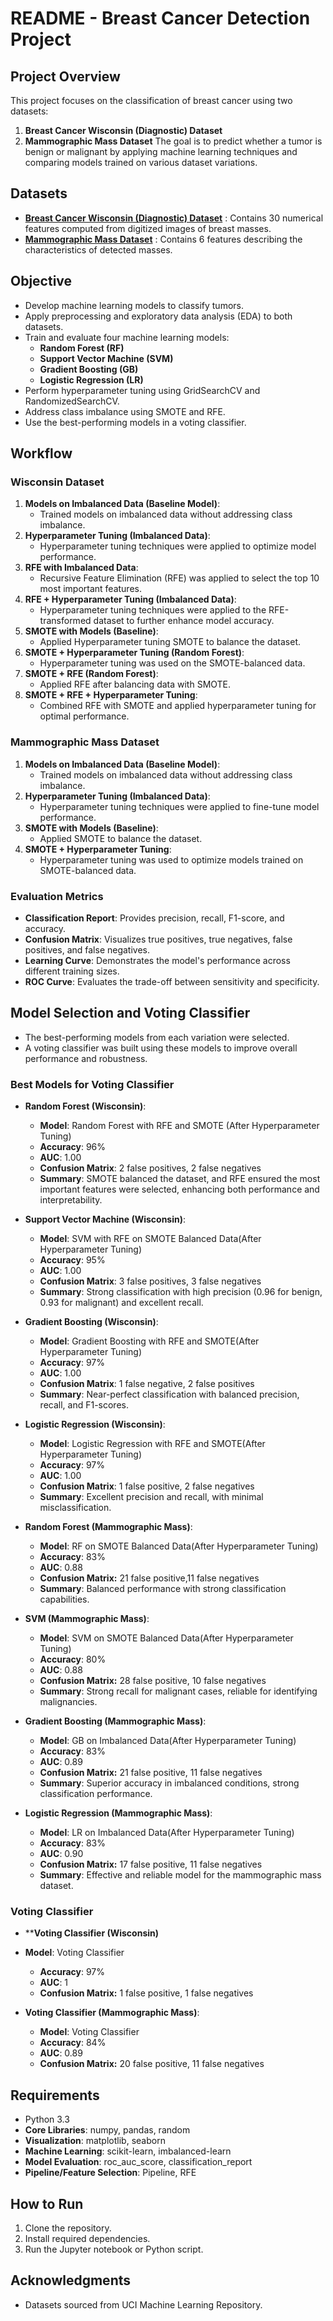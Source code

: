 # README - Breast Cancer Detection Project

## Project Overview
This project focuses on the classification of breast cancer using two datasets:
1. **Breast Cancer Wisconsin (Diagnostic) Dataset**
2. **Mammographic Mass Dataset**
The goal is to predict whether a tumor is benign or malignant by applying machine learning techniques and comparing models trained on various dataset variations.

## Datasets
- **[Breast Cancer Wisconsin (Diagnostic) Dataset](https://archive.ics.uci.edu/ml/datasets/Breast+Cancer+Wisconsin+(Diagnostic))** :
Contains 30 numerical features computed from digitized images of breast masses.
- **[Mammographic Mass Dataset](https://archive.ics.uci.edu/ml/datasets/Mammographic+Mass)** :
Contains 6 features describing the characteristics of detected masses.


## Objective

- Develop machine learning models to classify tumors.
- Apply preprocessing and exploratory data analysis (EDA) to both datasets.
- Train and evaluate four machine learning models:
  - **Random Forest (RF)**
  - **Support Vector Machine (SVM)**
  - **Gradient Boosting (GB)**
  - **Logistic Regression (LR)**
- Perform hyperparameter tuning using GridSearchCV and RandomizedSearchCV.
- Address class imbalance using SMOTE and RFE.
- Use the best-performing models in a voting classifier.

## Workflow

### Wisconsin Dataset

1. **Models on Imbalanced Data (Baseline Model)**:
   - Trained models on imbalanced data without addressing class imbalance.
2. **Hyperparameter Tuning (Imbalanced Data)**:
   - Hyperparameter tuning techniques were applied to optimize model performance.
3. **RFE with Imbalanced Data**:
   - Recursive Feature Elimination (RFE) was applied to select the top 10 most important features.
4. **RFE + Hyperparameter Tuning (Imbalanced Data)**:
   - Hyperparameter tuning techniques were applied to the RFE-transformed dataset to further enhance model accuracy.
5. **SMOTE with Models (Baseline)**:
   - Applied Hyperparameter tuning SMOTE to balance the dataset.
6. **SMOTE + Hyperparameter Tuning (Random Forest)**:
   - Hyperparameter tuning was used on the SMOTE-balanced data.
7. **SMOTE + RFE (Random Forest)**:
   - Applied RFE after balancing data with SMOTE.
8. **SMOTE + RFE + Hyperparameter Tuning**:
   - Combined RFE with SMOTE and applied hyperparameter tuning for optimal performance.

### Mammographic Mass Dataset

1. **Models on Imbalanced Data (Baseline Model)**:
   - Trained models on imbalanced data without addressing class imbalance.
2. **Hyperparameter Tuning (Imbalanced Data)**:
   - Hyperparameter tuning techniques were applied to fine-tune model performance. 
3. **SMOTE with Models (Baseline)**:
   - Applied SMOTE to balance the dataset.
4. **SMOTE + Hyperparameter Tuning**:
   - Hyperparameter tuning was used to optimize models trained on SMOTE-balanced data.



### Evaluation Metrics

- **Classification Report**: Provides precision, recall, F1-score, and accuracy.
- **Confusion Matrix**: Visualizes true positives, true negatives, false positives, and false negatives.
- **Learning Curve**: Demonstrates the model's performance across different training sizes.
- **ROC Curve**: Evaluates the trade-off between sensitivity and specificity.

## Model Selection and Voting Classifier

- The best-performing models from each variation were selected.
- A voting classifier was built using these models to improve overall performance and robustness.

### Best Models for Voting Classifier

- **Random Forest (Wisconsin)**:

  - **Model**: Random Forest with RFE and SMOTE (After Hyperparameter Tuning)
  - **Accuracy**: 96%
  - **AUC**: 1.00
  - **Confusion Matrix**: 2 false positives, 2 false negatives
  - **Summary**: SMOTE balanced the dataset, and RFE ensured the most important features were selected, enhancing both performance and interpretability.

- **Support Vector Machine (Wisconsin)**:

  - **Model**: SVM with RFE on SMOTE Balanced Data(After Hyperparameter Tuning)
  - **Accuracy**: 95%
  - **AUC**: 1.00
  - **Confusion Matrix**: 3 false positives, 3 false negatives
  - **Summary**: Strong classification with high precision (0.96 for benign, 0.93 for malignant) and excellent recall.

- **Gradient Boosting (Wisconsin)**:

  - **Model**: Gradient Boosting with RFE and SMOTE(After Hyperparameter Tuning)
  - **Accuracy**: 97%
  - **AUC**: 1.00
  - **Confusion Matrix**: 1 false negative, 2 false positives
  - **Summary**: Near-perfect classification with balanced precision, recall, and F1-scores.

- **Logistic Regression (Wisconsin)**:

  - **Model**: Logistic Regression with RFE and SMOTE(After Hyperparameter Tuning)
  - **Accuracy**: 97%
  - **AUC**: 1.00
  - **Confusion Matrix**: 1 false positive, 2 false negatives
  - **Summary**: Excellent precision and recall, with minimal misclassification.

- **Random Forest (Mammographic Mass)**:

  - **Model**: RF on SMOTE Balanced Data(After Hyperparameter Tuning)
  - **Accuracy**: 83%
  - **AUC**: 0.88
  - **Confusion Matrix:** 21 false positive,11 false negatives
  - **Summary**: Balanced performance with strong classification capabilities.

- **SVM (Mammographic Mass)**:

  - **Model**: SVM on SMOTE Balanced Data(After Hyperparameter Tuning)
  - **Accuracy**: 80%
  - **AUC**: 0.88
  - **Confusion Matrix:** 28 false positive, 10 false negatives
  - **Summary**: Strong recall for malignant cases, reliable for identifying malignancies.

- **Gradient Boosting (Mammographic Mass)**:

  - **Model**: GB on Imbalanced Data(After Hyperparameter Tuning)
  - **Accuracy**: 83%
  - **AUC**: 0.89
  - **Confusion Matrix:** 21 false positive, 11 false negatives
  - **Summary**: Superior accuracy in imbalanced conditions, strong classification performance.

- **Logistic Regression (Mammographic Mass)**:

  - **Model**: LR on Imbalanced Data(After Hyperparameter Tuning)
  - **Accuracy**: 83%
  - **AUC**: 0.90
  - **Confusion Matrix:** 17 false positive, 11 false negatives
  - **Summary**: Effective and reliable model for the mammographic mass dataset.
### Voting Classifier
- ****Voting Classifier (Wisconsin)**
- **Model**: Voting Classifier
  - **Accuracy**: 97%
  - **AUC**: 1
  - **Confusion Matrix:** 1 false positive, 1 false negatives
    
- **Voting Classifier (Mammographic Mass)**:
  - **Model**: Voting Classifier
  - **Accuracy**: 84%
  - **AUC**: 0.89
  - **Confusion Matrix:** 20 false positive, 11 false negatives

## Requirements

- Python 3.3
- **Core Libraries**: numpy, pandas, random
- **Visualization**: matplotlib, seaborn
- **Machine Learning**: scikit-learn, imbalanced-learn
- **Model Evaluation**: roc_auc_score, classification_report
- **Pipeline/Feature Selection**: Pipeline, RFE
  
## How to Run
1. Clone the repository.
2. Install required dependencies.
3. Run the Jupyter notebook or Python script.

## Acknowledgments
- Datasets sourced from UCI Machine Learning Repository.
